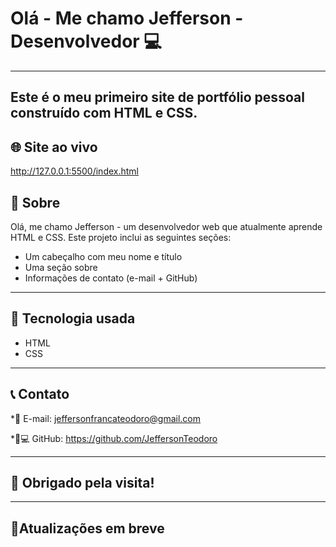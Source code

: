 # Olá - Me chamo Jefferson - Desenvolvedor 💻
--------------------------------------------------
Este é o meu primeiro site de portfólio pessoal construído com HTML e CSS.
--------------

🌐 Site ao vivo
------------------------
http://127.0.0.1:5500/index.html

📖 Sobre
------------

Olá, me chamo Jefferson - um desenvolvedor web que atualmente aprende HTML e CSS.
Este projeto inclui as seguintes seções:

* Um cabeçalho com meu nome e título
* Uma seção sobre
* Informações de contato (e-mail + GitHub)

-------------------------------------------
🔧 Tecnologia usada
------------

* HTML
* CSS
--------------------------

📞 Contato
------------

*📧 E-mail: jeffersonfrancateodoro@gmail.com

*🧑💻 GitHub: https://github.com/JeffersonTeodoro

------------------------

🙏 Obrigado pela visita!
------------

------------------

🔋Atualizações em breve
------------



